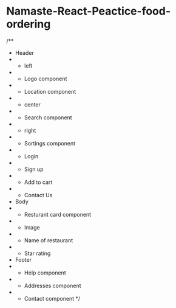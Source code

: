 # Namaste-React-Peactice-food-ordering

/**
 * Header
 *  - left
 *    - Logo component
 *    - Location component
 *  - center
 *    - Search component
 *  - right
 *    - Sortings component
 *    - Login
 *    - Sign up
 *    - Add to cart
 *    - Contact Us
 * Body
 * - Resturant card component
 *  - Image
 *  - Name of restaurant
 *  - Star rating
 * Footer
 * - Help component
 * - Addresses component
 * - Contact component
 */